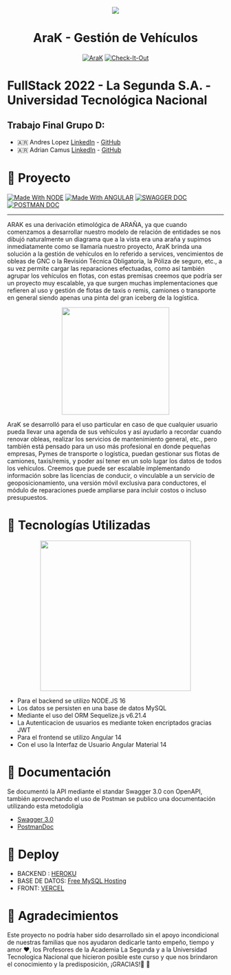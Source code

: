 <p align="center">
 <a href="https://github.com/acamus79/ALURA-Java-Desafio1"><img src="https://user-images.githubusercontent.com/85143329/189552196-5ca99a73-974b-4eef-a47e-3415ec415966.svg"></a>
</p>
<h1 align="center">AraK - Gestión de Vehículos</h1>
<p align="center">
<a href="https://github.com/acamus79/TP-Final-La-Segunda" target="_blank"><img align="center" alt="AraK"  src="https://forthebadge.com/images/badges/built-with-love.svg"></a>
<a href="https://arak-front.vercel.app" target="_blank"><img align="center" alt="Check-It-Out"  src="https://forthebadge.com/images/badges/check-it-out.svg"></a>
</p>

# FullStack 2022 - La Segunda S.A. - Universidad Tecnológica Nacional

<h2>Trabajo Final Grupo D:</h2>

* :argentina: Andres Lopez [LinkedIn](https://www.linkedin.com/in/andresl%C3%B3pez/) - [GitHub](https://github.com/andylopezgit)
* :argentina: Adrian Camus [LinkedIn](https://www.linkedin.com/in/acamus79/ ) - [GitHub](https://github.com/acamus79)

# :articulated_lorry: Proyecto

 <div style="display: inline_block">
  <a href="https://github.com/topics/node" target="_blank"><img align="center" alt="Made With NODE"  src="https://img.shields.io/badge/node-v16.17.0-LTS"></a>
  <a href="https://github.com/topics/angular" target="_blank"><img align="center" alt="Made With ANGULAR"  src="https://img.shields.io/badge/angular-v14.2.1-red"></a>
  <a href="https://arak-backend.herokuapp.com/api-docs/" target="_blank"><img align="center" alt="SWAGGER DOC"  src="https://img.shields.io/badge/swagger-3.0-green"></a>
  <a href="https://documenter.getpostman.com/view/23097436/2s7YYr8jY4" target="_blank"><img align="center" alt="POSTMAN DOC"  src="https://img.shields.io/badge/Postman-ApiDoc-orange"></a>
</div>

----

ARAK es una derivación etimológica de ARAÑA, ya que cuando comenzamos a desarrollar nuestro modelo de relación de entidades se nos dibujó naturalmente un diagrama que a la vista era una araña y supimos inmediatamente como se llamaría nuestro proyecto, AraK brinda una solución a la gestión de vehículos en lo referido a services, vencimientos de obleas de GNC o la Revisión Técnica Obligatoria, la Póliza de seguro, etc., a su vez permite cargar las reparaciones efectuadas, como así también agrupar los vehículos en flotas, con estas premisas creemos que podría ser un proyecto muy escalable, ya que surgen muchas implementaciones que refieren al uso y gestión de flotas de taxis o remis, camiones o transporte en general siendo apenas una pinta del gran iceberg de la logística.

<p align="center">
 <img width="250" src="https://user-images.githubusercontent.com/85143329/189552982-b59e20f7-aae3-48b0-9dbc-3056f51d7236.png">
</p>

AraK se desarrolló para el uso particular en caso de que cualquier usuario pueda llevar una agenda de sus vehículos y así ayudarlo a recordar cuando renovar obleas, realizar los servicios de mantenimiento general, etc., pero también está pensado para un uso más profesional en donde pequeñas empresas, Pymes de transporte o logística, puedan gestionar sus flotas de camiones, taxis/remis, y poder así tener en un solo lugar los datos de todos los vehículos. Creemos que puede ser escalable implementando información sobre las licencias de conducir, o vinculable a un servicio de geoposicionamiento, una versión móvil exclusiva para conductores, el módulo de reparaciones puede ampliarse para incluir costos o incluso presupuestos.

# :truck: Tecnologías Utilizadas  

<p align="center">
 <img width="350" src="https://user-images.githubusercontent.com/85143329/189559843-3203cdd2-2cc3-4fce-a8ae-ec6513f3a888.png">
</p>

* Para el backend se utilizo NODE.JS 16
* Los datos se persisten en una base de datos MySQL
* Mediante el uso del ORM Sequelize.js v6.21.4
* La Autenticacion de usuarios es mediante token encriptados gracias JWT
* Para el frontend se utilizo Angular 14
* Con el uso la Interfaz de Usuario Angular Material 14

# :blue_car: Documentación
 
 Se documentó la API mediante el standar Swagger 3.0 con OpenAPI, también aprovechando el uso de Postman se publico una documentación utilizando esta metodoligía
 
 * [Swagger 3.0](https://arak-backend.herokuapp.com/api-docs/)
 * [PostmanDoc](https://documenter.getpostman.com/view/23097436/2s7YYr8jY4)

# :red_car: Deploy

* BACKEND : [HEROKU](https://arak-backend.herokuapp.com)
* BASE DE DATOS: [Free MySQL Hosting](https://www.freemysqlhosting.net)
* FRONT: [VERCEL](https://arak-front.vercel.app)

# :taxi: Agradecimientos

Este proyecto no podría haber sido desarrollado sin el apoyo incondicional de nuestras familias que nos ayudaron dedicarle tanto empeño, tiempo y amor :heart:, los Profesores de la Academia La Segunda y a la Universidad Tecnologica Nacional que hicieron posible este curso y que nos brindaron el conocimiento y la predisposición, ¡GRACIAS!:raised_hands: :clap:

